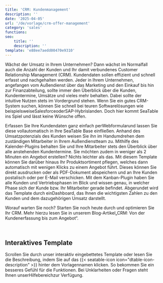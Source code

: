 ```yaml
---
title: 'CRM: Kundenmanagement'
description: ''
date: '2025-04-05'
url: '/de/vorlage/crm-offer-management'
category: 'sales'
functions:
seo:
    title: ''
    description: ''
template: 'e88ee7aedd00470e9310'
---
```


Wächst der Umsatz in Ihrem Unternehmen? Dann wächst im Normalfall auch die Anzahl der Kunden und Ihr damit verbundenes Customer Relationship Management (CRM). Kundendaten sollen effizient und schnell erfasst und nachgehalten werden. Jeder in Ihrem Unternehmen, angefangen vom Außendienst über das Marketing und den Einkauf bis hin zur Finanzabteilung, sollte immer den Überblick über die Kunden, Kundentermine, Umsätze und vieles mehr behalten. Dabei sollte der intuitive Nutzen stets im Vordergrund stehen. Wenn Sie ein gutes CRM-System suchen, können Sie schnell bei teuren Softwarelösungen wie beispielsweiseSalesforceoderSAP-Hybrislanden. Doch hier kommt SeaTable ins Spiel und lässt keine Wünsche offen.

Erfassen Sie Ihre Kundendaten ganz einfach perWebformularund lassen Sie diese vollautomatisch in Ihre SeaTable Base einfließen. Anhand des Umsatzpotenzials des Kunden weisen Sie ihn im Handumdrehen dem zuständigen Mitarbeiter in Ihrem Außendienstteam zu. Mithilfe des Kalender-Plugins behalten Sie und Ihre Mitarbeiter stets den Überblick über alle anstehenden Kundentermine. Sie möchten zudem in weniger als 2 Minuten ein Angebot erstellen? Nichts leichter als das. Mit diesem Template können Sie darüber hinaus Ihr Produktsortiment pflegen, welches dann automatisch mit wenigen Klicks zu einem Angebot führt. Dieses können Sie direkt ausdrucken oder als PDF-Dokument abspeichern und an Ihre Kunden postalisch oder per E-Mail verschicken. Mit dem Kanban-Plugin haben Sie alle Kunden und Vertriebsphasen im Blick und wissen genau, in welcher Phase sich der Kunde bzw. Ihr Mitarbeiter gerade befindet. Abgerundet wird das Template durch einDashboard, das Ihnen die wichtigsten Zahlen zu den Kunden und dem dazugehörigen Umsatz darstellt.

Worauf warten Sie noch? Starten Sie noch heute durch und optimieren Sie Ihr CRM. Mehr hierzu lesen Sie in unserem Blog-Artikel„CRM: Von der Kundenerfassung bis zum Angebot“.

​

## Interaktives Template

Scrollen Sie durch unser interaktiv eingebettetes Template oder lesen Sie die Beschreibung, indem Sie auf das {{< seatable-icon icon="dtable-icon-description" >}} hinter dem Vorlagennamen klicken. So bekommen Sie ein besseres Gefühl für die Funktionen. Bei Unklarheiten oder Fragen steht Ihnen unserHilfebereichzur Verfügung.
